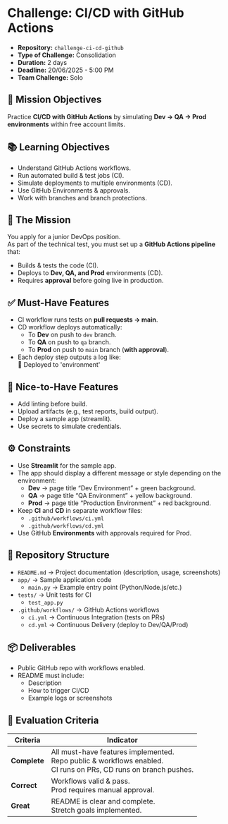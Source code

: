 # Challenge: CI/CD with GitHub Actions

- **Repository:** `challenge-ci-cd-github`
- **Type of Challenge:** Consolidation
- **Duration:** 2 days
- **Deadline:** 20/06/2025 - 5:00 PM
- **Team Challenge:** Solo

## 🎯 Mission Objectives

Practice **CI/CD with GitHub Actions** by simulating **Dev → QA → Prod environments** within free account limits.

## 📚 Learning Objectives

- Understand GitHub Actions workflows.
- Run automated build & test jobs (CI).
- Simulate deployments to multiple environments (CD).
- Use GitHub Environments & approvals.
- Work with branches and branch protections.

## 📝 The Mission

You apply for a junior DevOps position.  
As part of the technical test, you must set up a **GitHub Actions pipeline** that:

- Builds & tests the code (CI).
- Deploys to **Dev, QA, and Prod** environments (CD).
- Requires **approval** before going live in production.

## ✅ Must-Have Features

- CI workflow runs tests on **pull requests → main**.
- CD workflow deploys automatically:
  - To **Dev** on push to `dev` branch.
  - To **QA** on push to `qa` branch.
  - To **Prod** on push to `main` branch (**with approval**).
- Each deploy step outputs a log like:  
   🚀 Deployed to 'environment'

## 🌟 Nice-to-Have Features

- Add linting before build.
- Upload artifacts (e.g., test reports, build output).
- Deploy a sample app (streamlit).
- Use secrets to simulate credentials.

## ⚙️ Constraints

- Use **Streamlit** for the sample app.
- The app should display a different message or style depending on the environment:
  - **Dev** → page title “Dev Environment” + green background.
  - **QA** → page title “QA Environment” + yellow background.
  - **Prod** → page title “Production Environment” + red background.
- Keep **CI** and **CD** in separate workflow files:
  - `.github/workflows/ci.yml`
  - `.github/workflows/cd.yml`
- Use GitHub **Environments** with approvals required for Prod.

## 📂 Repository Structure

- `README.md` → Project documentation (description, usage, screenshots)
- `app/` → Sample application code
  - `main.py` → Example entry point (Python/Node.js/etc.)
- `tests/` → Unit tests for CI
  - `test_app.py`
- `.github/workflows/` → GitHub Actions workflows
  - `ci.yml` → Continuous Integration (tests on PRs)
  - `cd.yml` → Continuous Delivery (deploy to Dev/QA/Prod)

## 📦 Deliverables

- Public GitHub repo with workflows enabled.
- README must include:
  - Description
  - How to trigger CI/CD
  - Example logs or screenshots

## 🧮 Evaluation Criteria

| Criteria     | Indicator                                                                                                            |
| ------------ | -------------------------------------------------------------------------------------------------------------------- |
| **Complete** | All must-have features implemented.<br>Repo public & workflows enabled.<br>CI runs on PRs, CD runs on branch pushes. |
| **Correct**  | Workflows valid & pass.<br>Prod requires manual approval.                                                            |
| **Great**    | README is clear and complete.<br>Stretch goals implemented.                                                          |
